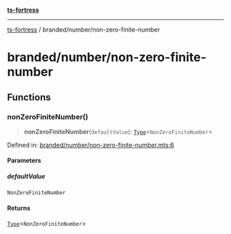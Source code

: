 [**ts-fortress**](../../README.md)

---

[ts-fortress](../../README.md) / branded/number/non-zero-finite-number

# branded/number/non-zero-finite-number

## Functions

### nonZeroFiniteNumber()

> **nonZeroFiniteNumber**(`defaultValue`): [`Type`](../../type.md#type)\<`NonZeroFiniteNumber`\>

Defined in: [branded/number/non-zero-finite-number.mts:6](https://github.com/noshiro-pf/ts-fortress/blob/main/src/branded/number/non-zero-finite-number.mts#L6)

#### Parameters

##### defaultValue

`NonZeroFiniteNumber`

#### Returns

[`Type`](../../type.md#type)\<`NonZeroFiniteNumber`\>
